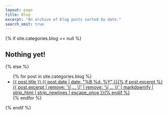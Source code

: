 ```yaml
---
layout: page
title: Blog
excerpt: "An archive of blog posts sorted by date."
search_omit: true
---
```



{% if site.categories.blog == null %}
  <h2 text-align:"center">Nothing yet!</h2>
{% else %}
  <ul class="post-list">
  {% for post in site.categories.blog %}
    <li><article><a href="{{ site.url }}{{ post.url }}">{{ post.title }} <span class="entry-date"><time datetime="{{ post.date | date_to_xmlschema }}">{{ post.date | date: "%B %d, %Y" }}</time></span>{% if post.excerpt %} <span class="excerpt">{{ post.excerpt | remove: '\[ ... \]' | remove: '\( ... \)' | markdownify | strip_html | strip_newlines | escape_once }}</span>{% endif %}</a></article></li>
  {% endfor %}
  </ul>
{% endif %}
